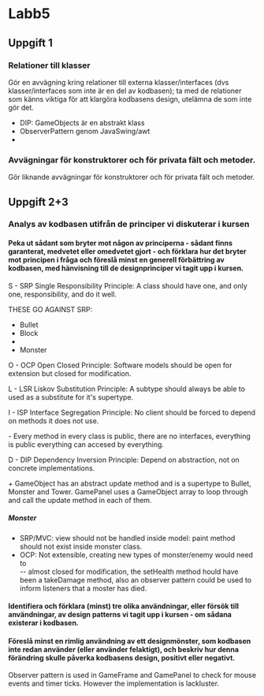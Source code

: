 # Labb5

## Uppgift 1

### Relationer till klasser
Gör en avvägning kring relationer till externa klasser/interfaces (dvs klasser/interfaces som inte är en del av kodbasen); ta med de relationer som känns viktiga för att klargöra kodbasens design, utelämna de som inte gör det.
- DIP: GameObjects är en abstrakt klass
- ObserverPattern genom JavaSwing/awt
- 

### Avvägningar för konstruktorer och för privata fält och metoder.
Gör liknande avvägningar för konstruktorer och för privata fält och metoder.


## Uppgift 2+3 

### Analys av kodbasen utifrån de principer vi diskuterar i kursen
#### Peka ut sådant som bryter mot någon av principerna - sådant finns garanterat, medvetet eller omedvetet gjort - och förklara hur det bryter mot principen i fråga och föreslå minst en generell förbättring av kodbasen, med hänvisning till de designprinciper vi tagit upp i kursen. 
S - SRP
    Single Responsibility Principle:
        A class should have one, and only one, responsibility, and do it well.

THESE GO AGAINST SRP:
- Bullet
- Block
- 
- Monster

O - OCP
    Open Closed Principle:
        Software models should be open for extension but closed for modification.

L - LSR
    Liskov Substitution Principle:
        A subtype should always be able to used as a substitute for it's supertype.

I - ISP
    Interface Segregation Principle:
        No client should be forced to depend on methods it does not use.

\- Every method in every class is public, there are no interfaces, everything is public everything can accesed by everything. 

D - DIP
    Dependency Inversion Principle:
        Depend on abstraction, not on concrete implementations.

\+ GameObject has an abstract update method and is a supertype to Bullet, Monster and Tower. GamePanel uses a GameObject array to loop through and call the update method in each of them. 


##### Monster
- SRP/MVC: view should not be handled inside model: paint method should not exist inside monster class. 
- OCP: Not extensible, creating new types of monster/enemy would need to  
-- almost closed for modification, the setHealth method hould have been a takeDamage method, also an observer pattern could be used to inform listeners that a moster has died.


#### Identifiera och förklara (minst) tre olika användningar, eller försök till användningar, av design patterns vi tagit upp i kursen - om sådana existerar i kodbasen.
#### Föreslå minst en rimlig användning av ett designmönster, som kodbasen inte redan använder (eller använder felaktigt), och beskriv hur denna förändring skulle påverka kodbasens design, positivt eller negativt.

Observer pattern is used in GameFrame and GamePanel to check for mouse events and timer ticks. However the implementation is lackluster. 



